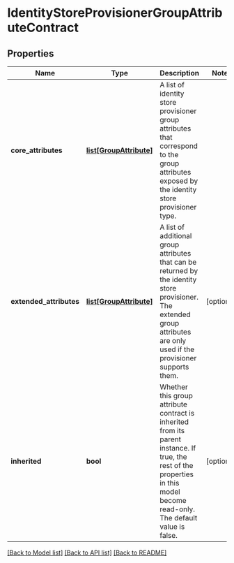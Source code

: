 # IdentityStoreProvisionerGroupAttributeContract

## Properties
Name | Type | Description | Notes
------------ | ------------- | ------------- | -------------
**core_attributes** | [**list[GroupAttribute]**](GroupAttribute.md) | A list of identity store provisioner group attributes that correspond to the group attributes exposed by the identity store provisioner type. | 
**extended_attributes** | [**list[GroupAttribute]**](GroupAttribute.md) | A list of additional group attributes that can be returned by the identity store provisioner. The extended group attributes are only used if the provisioner supports them. | [optional] 
**inherited** | **bool** | Whether this group attribute contract is inherited from its parent instance. If true, the rest of the properties in this model become read-only. The default value is false. | [optional] 

[[Back to Model list]](../README.md#documentation-for-models) [[Back to API list]](../README.md#documentation-for-api-endpoints) [[Back to README]](../README.md)



